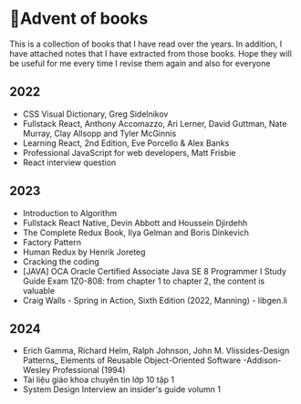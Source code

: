 # 🎄Advent of books

This is a collection of books that I have read over the years. In addition, I have attached notes that I have extracted from those books. Hope they will be useful for me every time I revise them again and also for everyone 


## 2022

- CSS Visual Dictionary, Greg Sidelnikov
- Fullstack React, Anthony Accomazzo, Ari Lerner, David Guttman, Nate Murray, Clay Allsopp and Tyler McGinnis
- Learning React, 2nd Edition, Eve Porcello & Alex Banks
- Professional JavaScript for web developers, Matt Frisbie
- React interview question

## 2023

- Introduction to Algorithm
- Fullstack React Native, Devin Abbott and Houssein Djirdehh
- The Complete Redux Book, Ilya Gelman and Boris Dinkevich
- Factory Pattern
- Human Redux by Henrik Joreteg
- Cracking the coding
- [JAVA] OCA Oracle Certified Associate Java SE 8 Programmer I Study Guide Exam 1Z0-808: from chapter 1 to chapter 2, the content is valuable
- Craig Walls - Spring in Action, Sixth Edition (2022, Manning) - libgen.li

## 2024
- Erich Gamma, Richard Helm, Ralph Johnson, John M. Vlissides-Design Patterns_ Elements of Reusable Object-Oriented Software  -Addison-Wesley Professional (1994)
- Tài liệu giáo khoa chuyên tin lớp 10 tập 1
- System Design Interview an insider's guide volumn 1
